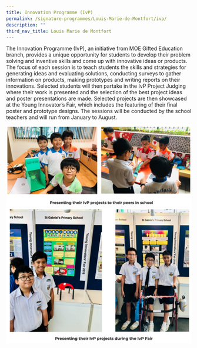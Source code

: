 ```yaml
---
title: Innovation Programme (IvP)
permalink: /signature-programmes/Louis-Marie-de-Montfort/ivp/
description: ""
third_nav_title: Louis Marie de Montfort
---
```



The Innovation Programme (IvP), an initiative from MOE Gifted Education branch, provides a unique opportunity for students to develop their problem solving and inventive skills and come up with innovative ideas or products. The focus of each session is to teach students the skills and strategies for generating ideas and evaluating solutions, conducting surveys to gather information on products, making prototypes and writing reports on their innovations. Selected students will then partake in the IvP Project Judging where their work is presented and the selection of the best project ideas and poster presentations are made. Selected projects are then showcased at the Young Innovator’s Fair, which includes the featuring of their final poster and prototype designs. The sessions will be conducted by the school teachers and will run from January to August.

![](/images/ivp1.png)
![](/images/ivp2.png)